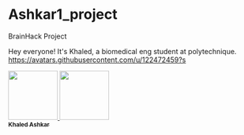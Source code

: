 # Ashkar1_project
BrainHack Project

Hey everyone! It's Khaled, a biomedical eng student at polytechnique.
https://avatars.githubusercontent.com/u/122472459?s

<a href="https://github.com/KhaledAshkar">
   <img src="https://avatars.githubusercontent.com/u/122372459?s=4?s=100" width="100px;" alt=""/>
   <img src="https://avatars.githubusercontent.com/u/122472459?v=4?s=100" width="100px;" alt=""/>
   <br /><sub><b>Khaled Ashkar</b></sub>
</a>

